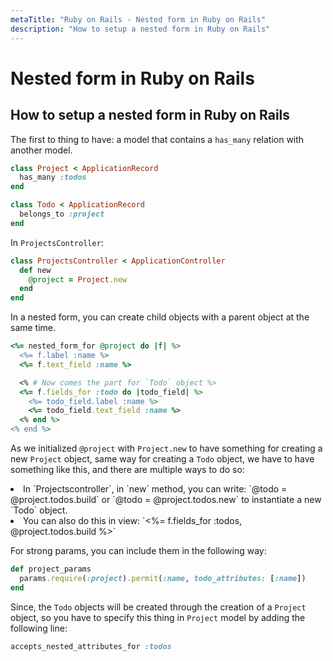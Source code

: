 ```yaml
---
metaTitle: "Ruby on Rails - Nested form in Ruby on Rails"
description: "How to setup a nested form in Ruby on Rails"
---
```


# Nested form in Ruby on Rails




## How to setup a nested form in Ruby on Rails


The first to thing to have: a model that contains a `has_many` relation with another model.

```ruby
class Project < ApplicationRecord
  has_many :todos
end

class Todo < ApplicationRecord
  belongs_to :project
end

```

In `ProjectsController`:

```ruby
class ProjectsController < ApplicationController
  def new
    @project = Project.new
  end
end

```

In a nested form, you can create child objects with a parent object at the same time.

```ruby
<%= nested_form_for @project do |f| %>
  <%= f.label :name %>
  <%= f.text_field :name %>

  <% # Now comes the part for `Todo` object %>
  <%= f.fields_for :todo do |todo_field| %>
    <%= todo_field.label :name %>
    <%= todo_field.text_field :name %>
  <% end %>
<% end %>

```

As we initialized `@project` with `Project.new` to have something for creating a new `Project` object, same way for creating a `Todo` object, we have to have something like this, and there are multiple ways to do so:

<li>
In `Projectscontroller`, in `new` method, you can write: `@todo = @project.todos.build` or `@todo = @project.todos.new` to instantiate a new `Todo` object.
</li>
<li>
You can also do this in view: `<%= f.fields_for :todos, @project.todos.build %>`
</li>

For strong params, you can include them in the following way:

```ruby
def project_params
  params.require(:project).permit(:name, todo_attributes: [:name])
end

```

Since, the `Todo` objects will be created through the creation of a `Project` object, so you have to specify this thing in `Project` model by adding the following line:

```ruby
accepts_nested_attributes_for :todos

```

